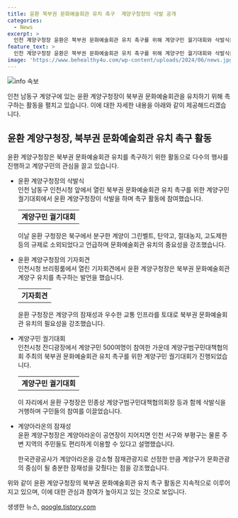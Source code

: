 ```yaml
---
title: 윤환 북부권 문화예술회관 유치 촉구  계양구청장의 삭발 공개
categories:
  - News
excerpt: >
  인천 계양구청장 윤환은 북부권 문화예술회관 유치 촉구를 위해 계양구민 궐기대회와 삭발식을 열었다. 윤 청장은 계양의 소외된 상황을 호소하며, 문화예술회관을 유치해야 한다고 강조했다. 또한, 이를 통해 근접 지역 주민들도 편리하게 이용할 수 있고, 잠재성과 교통 인프라를 피력했다. 계양구민 500여명이 참여한 궐기대회에서는 삭발식을 함으로써 소외감을 토로하기도 했다. 현재 인천시는 북부권 문화예술회관 건립을 위한 타당성 조사를 진행 중이다.
feature_text: >
  인천 계양구청장 윤환은 북부권 문화예술회관 유치 촉구를 위해 계양구민 궐기대회와 삭발식을 열었다. 윤 청장은 계양의 소외된 상황을 호소하며, 문화예술회관을 유치해야 한다고 강조했다. 또한, 이를 통해 근접 지역 주민들도 편리하게 이용할 수 있고, 잠재성과 교통 인프라를 피력했다. 계양구민 500여명이 참여한 궐기대회에서는 삭발식을 함으로써 소외감을 토로하기도 했다. 현재 인천시는 북부권 문화예술회관 건립을 위한 타당성 조사를 진행 중이다.
image: 'https://www.behealthy4u.com/wp-content/uploads/2024/06/news.jpg'
---
```


<p><img src="https://www.behealthy4u.com/wp-content/uploads/2024/06/news.jpg" alt="info 속보" /></p>

<p>인천 남동구 계양구에 있는 윤환 계양구청장이 북부권 문화예술회관을 유치하기 위해 촉구하는 활동을 펼치고 있습니다. 이에 대한 자세한 내용을 아래와 같이 제공해드리겠습니다.</p>

<h2 data-ke-size="size26">윤환 계양구청장, 북부권 문화예술회관 유치 촉구 활동</h2>

<p>윤환 계양구청장은 북부권 문화예술회관 유치를 촉구하기 위한 활동으로 다수의 행사를 진행하고 계양구민의 관심을 끌고 있습니다.</p>

<ul>
  <li>윤환 계양구청장의 삭발식</li>
  인천 남동구 인천시청 앞에서 열린 북부권 문화예술회관 유치 촉구를 위한 계양구민 궐기대회에서 윤환 계양구청장이 삭발을 하며 촉구 활동에 참여했습니다.

  <table>
      <tr>
        <td style="text-align: center; height: 17px;"><b>계양구민 궐기대회</b></td>
      </tr>
  </table>

  <p data-ke-size="size16">이날 윤환 구청장은 북구에서 분구한 계양이 그린벨트, 탄약고, 절대농지, 고도제한 등의 규제로 소외되었다고 언급하며 문화예술회관 유치의 중요성을 강조했습니다.</p>

  <li>윤환 계양구청장의 기자회견</li>
  인천시청 브리핑룸에서 열린 기자회견에서 윤환 계양구청장은 북부권 문화예술회관 계양구 유치를 촉구하는 발언을 했습니다.

  <table>
      <tr>
        <td style="text-align: center; height: 17px;"><b>기자회견</b></td>
      </tr>
  </table>

  <p data-ke-size="size16">윤환 구청장은 계양구의 잠재성과 우수한 교통 인프라를 토대로 북부권 문화예술회관 유치의 필요성을 강조했습니다.</p>

  <li>계양구민 궐기대회</li>
  인천시청 잔디광장에서 계양구민 500여명이 참여한 가운데 계양구범구민대책협의회 주최의 북부권 문화예술회관 유치 촉구를 위한 계양구민 궐기대회가 진행되었습니다.

  <table>
      <tr>
        <td style="text-align: center; height: 17px;"><b>계양구민 궐기대회</b></td>
      </tr>
  </table>

  <p data-ke-size="size16">이 자리에서 윤환 구청장은 민종상 계양구범구민대책협의회장 등과 함께 삭발식을 거행하며 구민들의 참여를 이끌었습니다.</p>

  <li>계양아라온의 잠재성</li>
  윤환 계양구청장은 계양아라온이 공연장이 지어지면 인천 서구와 부평구는 물론 주변 지역의 주민들도 편리하게 이용할 수 있다고 설명했습니다.

  <p data-ke-size="size16">한국관광공사가 계양아라온을 강소형 잠재관광지로 선정한 만큼 계양구가 문화관광의 중심이 될 충분한 잠재성을 갖췄다는 점을 강조했습니다.</p>
</ul>

<p>위와 같이 윤환 계양구청장의 북부권 문화예술회관 유치 촉구 활동은 지속적으로 이루어지고 있으며, 이에 대한 관심과 참여가 높아지고 있는 것으로 보입니다.</p>
생생한 뉴스, <a href="https://qoogle.tistory.com" rel="dofollow">qoogle.tistory.com</a>


